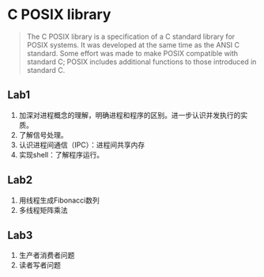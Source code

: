 # C POSIX library
> The C POSIX library is a specification of a C standard library for POSIX systems. It was developed at the same time as the ANSI C standard. Some effort was made to make POSIX compatible with standard C; POSIX includes additional functions to those introduced in standard C.

## Lab1 
1. 加深对进程概念的理解，明确进程和程序的区别。进一步认识并发执行的实质。
2. 了解信号处理。
3. 认识进程间通信（IPC）：进程间共享内存
4. 实现shell：了解程序运行。

## Lab2
1. 用线程生成Fibonacci数列
2. 多线程矩阵乘法

## Lab3
1. 生产者消费者问题
2. 读者写者问题
